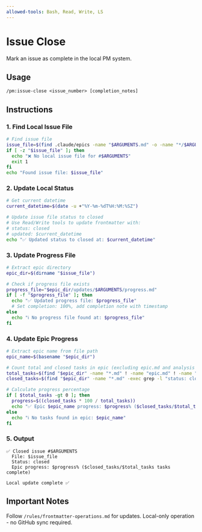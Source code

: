 ```yaml
---
allowed-tools: Bash, Read, Write, LS
---
```


# Issue Close

Mark an issue as complete in the local PM system.

## Usage
```
/pm:issue-close <issue_number> [completion_notes]
```

## Instructions

### 1. Find Local Issue File

```bash
# Find issue file
issue_file=$(find .claude/epics -name "$ARGUMENTS.md" -o -name "*/$ARGUMENTS.md" | head -1)
if [ -z "$issue_file" ]; then
  echo "❌ No local issue file for #$ARGUMENTS"
  exit 1
fi
echo "Found issue file: $issue_file"
```

### 2. Update Local Status

```bash
# Get current datetime
current_datetime=$(date -u +"%Y-%m-%dT%H:%M:%SZ")

# Update issue file status to closed
# Use Read/Write tools to update frontmatter with:
# status: closed
# updated: $current_datetime
echo "✅ Updated status to closed at: $current_datetime"
```

### 3. Update Progress File

```bash
# Extract epic directory
epic_dir=$(dirname "$issue_file")

# Check if progress file exists
progress_file="$epic_dir/updates/$ARGUMENTS/progress.md"
if [ -f "$progress_file" ]; then
  echo "✅ Updated progress file: $progress_file"
  # Set completion: 100%, add completion note with timestamp
else
  echo "ℹ️ No progress file found at: $progress_file"
fi
```

### 4. Update Epic Progress

```bash
# Extract epic name from file path
epic_name=$(basename "$epic_dir")

# Count total and closed tasks in epic (excluding epic.md and analysis files)
total_tasks=$(find "$epic_dir" -name "*.md" ! -name "epic.md" ! -name "*-analysis.md" | wc -l)
closed_tasks=$(find "$epic_dir" -name "*.md" -exec grep -l "status: closed" {} \; 2>/dev/null | wc -l)

# Calculate progress percentage
if [ $total_tasks -gt 0 ]; then
  progress=$((closed_tasks * 100 / total_tasks))
  echo "✅ Epic $epic_name progress: $progress% ($closed_tasks/$total_tasks tasks complete)"
else
  echo "ℹ️ No tasks found in epic: $epic_name"
fi
```

### 5. Output

```
✅ Closed issue #$ARGUMENTS
  File: $issue_file
  Status: closed
  Epic progress: $progress% ($closed_tasks/$total_tasks tasks complete)
  
Local update complete ✅
```

## Important Notes

Follow `/rules/frontmatter-operations.md` for updates.
Local-only operation - no GitHub sync required.